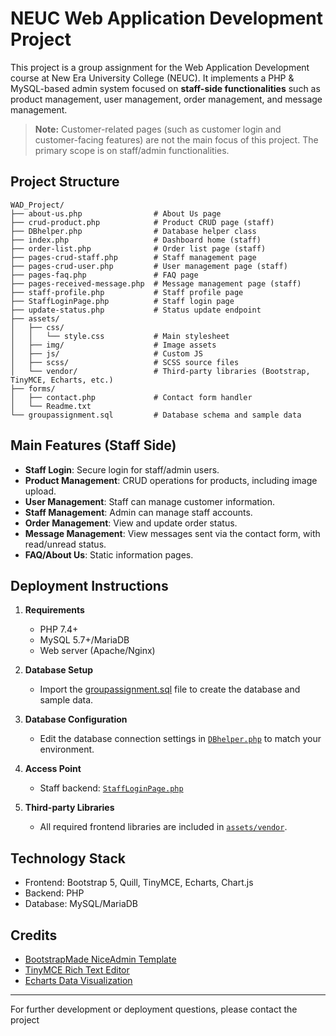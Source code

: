 # NEUC Web Application Development Project

This project is a group assignment for the Web Application Development course at New Era University College (NEUC). It implements a PHP & MySQL-based admin system focused on **staff-side functionalities** such as product management, user management, order management, and message management.

> **Note:** Customer-related pages (such as customer login and customer-facing features) are not the main focus of this project. The primary scope is on staff/admin functionalities.

## Project Structure

```
WAD_Project/
├── about-us.php                # About Us page
├── crud-product.php            # Product CRUD page (staff)
├── DBhelper.php                # Database helper class
├── index.php                   # Dashboard home (staff)
├── order-list.php              # Order list page (staff)
├── pages-crud-staff.php        # Staff management page
├── pages-crud-user.php         # User management page (staff)
├── pages-faq.php               # FAQ page
├── pages-received-message.php  # Message management page (staff)
├── staff-profile.php           # Staff profile page
├── StaffLoginPage.php          # Staff login page
├── update-status.php           # Status update endpoint
├── assets/
│   ├── css/
│   │   └── style.css           # Main stylesheet
│   ├── img/                    # Image assets
│   ├── js/                     # Custom JS
│   ├── scss/                   # SCSS source files
│   └── vendor/                 # Third-party libraries (Bootstrap, TinyMCE, Echarts, etc.)
├── forms/
│   ├── contact.php             # Contact form handler
│   └── Readme.txt
└── groupassignment.sql         # Database schema and sample data
```

## Main Features (Staff Side)

- **Staff Login**: Secure login for staff/admin users.
- **Product Management**: CRUD operations for products, including image upload.
- **User Management**: Staff can manage customer information.
- **Staff Management**: Admin can manage staff accounts.
- **Order Management**: View and update order status.
- **Message Management**: View messages sent via the contact form, with read/unread status.
- **FAQ/About Us**: Static information pages.

## Deployment Instructions

1. **Requirements**
   - PHP 7.4+
   - MySQL 5.7+/MariaDB
   - Web server (Apache/Nginx)

2. **Database Setup**
   - Import the [groupassignment.sql](groupassignment.sql) file to create the database and sample data.

3. **Database Configuration**
   - Edit the database connection settings in [`DBhelper.php`](WAD_Project/DBhelper.php) to match your environment.

4. **Access Point**
   - Staff backend: [`StaffLoginPage.php`](WAD_Project/StaffLoginPage.php)

5. **Third-party Libraries**
   - All required frontend libraries are included in [`assets/vendor`](WAD_Project/assets/vendor).

## Technology Stack

- Frontend: Bootstrap 5, Quill, TinyMCE, Echarts, Chart.js
- Backend: PHP
- Database: MySQL/MariaDB

## Credits

- [BootstrapMade NiceAdmin Template](https://bootstrapmade.com/nice-admin-bootstrap-admin-html-template/)
- [TinyMCE Rich Text Editor](https://www.tiny.cloud/)
- [Echarts Data Visualization](https://echarts.apache.org/)

---

For further development or deployment questions, please contact the project
